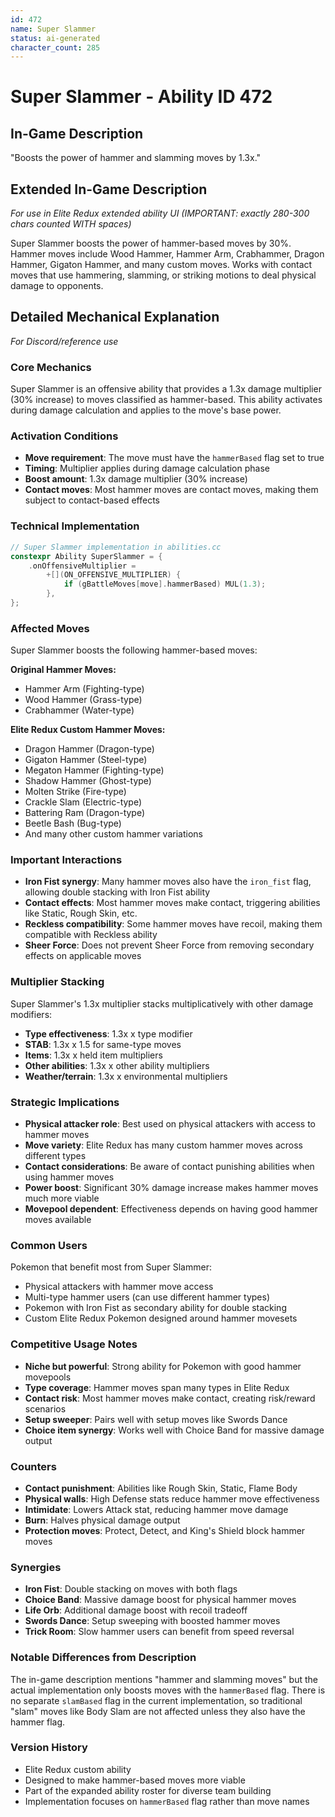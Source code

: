 ```yaml
---
id: 472
name: Super Slammer
status: ai-generated
character_count: 285
---
```


# Super Slammer - Ability ID 472

## In-Game Description
"Boosts the power of hammer and slamming moves by 1.3x."

## Extended In-Game Description
*For use in Elite Redux extended ability UI (IMPORTANT: exactly 280-300 chars counted WITH spaces)*

Super Slammer boosts the power of hammer-based moves by 30%. Hammer moves include Wood Hammer, Hammer Arm, Crabhammer, Dragon Hammer, Gigaton Hammer, and many custom moves. Works with contact moves that use hammering, slamming, or striking motions to deal physical damage to opponents.

## Detailed Mechanical Explanation
*For Discord/reference use*

### Core Mechanics
Super Slammer is an offensive ability that provides a 1.3x damage multiplier (30% increase) to moves classified as hammer-based. This ability activates during damage calculation and applies to the move's base power.

### Activation Conditions
- **Move requirement**: The move must have the `hammerBased` flag set to true
- **Timing**: Multiplier applies during damage calculation phase
- **Boost amount**: 1.3x damage multiplier (30% increase)
- **Contact moves**: Most hammer moves are contact moves, making them subject to contact-based effects

### Technical Implementation
```c
// Super Slammer implementation in abilities.cc
constexpr Ability SuperSlammer = {
    .onOffensiveMultiplier =
        +[](ON_OFFENSIVE_MULTIPLIER) {
            if (gBattleMoves[move].hammerBased) MUL(1.3);
        },
};
```

### Affected Moves
Super Slammer boosts the following hammer-based moves:

**Original Hammer Moves:**
- Hammer Arm (Fighting-type)
- Wood Hammer (Grass-type) 
- Crabhammer (Water-type)

**Elite Redux Custom Hammer Moves:**
- Dragon Hammer (Dragon-type)
- Gigaton Hammer (Steel-type)
- Megaton Hammer (Fighting-type)
- Shadow Hammer (Ghost-type)
- Molten Strike (Fire-type)
- Crackle Slam (Electric-type)
- Battering Ram (Dragon-type)
- Beetle Bash (Bug-type)
- And many other custom hammer variations

### Important Interactions
- **Iron Fist synergy**: Many hammer moves also have the `iron_fist` flag, allowing double stacking with Iron Fist ability
- **Contact effects**: Most hammer moves make contact, triggering abilities like Static, Rough Skin, etc.
- **Reckless compatibility**: Some hammer moves have recoil, making them compatible with Reckless ability
- **Sheer Force**: Does not prevent Sheer Force from removing secondary effects on applicable moves

### Multiplier Stacking
Super Slammer's 1.3x multiplier stacks multiplicatively with other damage modifiers:
- **Type effectiveness**: 1.3x x type modifier
- **STAB**: 1.3x x 1.5 for same-type moves
- **Items**: 1.3x x held item multipliers
- **Other abilities**: 1.3x x other ability multipliers
- **Weather/terrain**: 1.3x x environmental multipliers

### Strategic Implications
- **Physical attacker role**: Best used on physical attackers with access to hammer moves
- **Move variety**: Elite Redux has many custom hammer moves across different types
- **Contact considerations**: Be aware of contact punishing abilities when using hammer moves  
- **Power boost**: Significant 30% damage increase makes hammer moves much more viable
- **Movepool dependent**: Effectiveness depends on having good hammer moves available

### Common Users
Pokemon that benefit most from Super Slammer:
- Physical attackers with hammer move access
- Multi-type hammer users (can use different hammer types)
- Pokemon with Iron Fist as secondary ability for double stacking
- Custom Elite Redux Pokemon designed around hammer movesets

### Competitive Usage Notes
- **Niche but powerful**: Strong ability for Pokemon with good hammer movepools
- **Type coverage**: Hammer moves span many types in Elite Redux
- **Contact risk**: Most hammer moves make contact, creating risk/reward scenarios
- **Setup sweeper**: Pairs well with setup moves like Swords Dance
- **Choice item synergy**: Works well with Choice Band for massive damage output

### Counters
- **Contact punishment**: Abilities like Rough Skin, Static, Flame Body
- **Physical walls**: High Defense stats reduce hammer move effectiveness
- **Intimidate**: Lowers Attack stat, reducing hammer move damage
- **Burn**: Halves physical damage output
- **Protection moves**: Protect, Detect, and King's Shield block hammer moves

### Synergies
- **Iron Fist**: Double stacking on moves with both flags
- **Choice Band**: Massive damage boost for physical hammer moves
- **Life Orb**: Additional damage boost with recoil tradeoff
- **Swords Dance**: Setup sweeping with boosted hammer moves
- **Trick Room**: Slow hammer users can benefit from speed reversal

### Notable Differences from Description
The in-game description mentions "hammer and slamming moves" but the actual implementation only boosts moves with the `hammerBased` flag. There is no separate `slamBased` flag in the current implementation, so traditional "slam" moves like Body Slam are not affected unless they also have the hammer flag.

### Version History
- Elite Redux custom ability
- Designed to make hammer-based moves more viable
- Part of the expanded ability roster for diverse team building
- Implementation focuses on `hammerBased` flag rather than move names